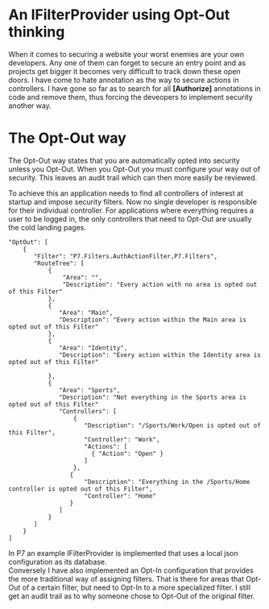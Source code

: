 # An IFilterProvider using Opt-Out thinking

When it comes to securing a website your worst enemies are your own developers.  Any one of them can forget to secure an entry point and as projects get bigger it becomes very difficult to track down these open doors.  I have come to hate annotation as the way to secure actions in controllers.  I have gone so far as to search for all **[Authorize]** annotations in code and remove them, thus forcing the deveopers to implement security another way.

# The Opt-Out way
The Opt-Out way states that you are automatically opted into security unless you Opt-Out.  When you Opt-Out you must configure your way out of security.  This leaves an audit trail which can then more easily be reviewed.

To achieve this an application needs to find all controllers of interest at startup and impose security filters.  Now no single developer is responsible for their individual controller.  For applications where everything requires a user to be logged in, the only controllers that need to Opt-Out are usually the cold landing pages. 

```
"OptOut": [
    {
       "Filter": "P7.Filters.AuthActionFilter,P7.Filters",
       "RouteTree": [
           {
               "Area": "",
               "Description": "Every action with no area is opted out of this Filter"
           },
           {
              "Area": "Main",
              "Description": "Every action within the Main area is opted out of this Filter"
           },
           {
              "Area": "Identity",
              "Description": "Every action within the Identity area is opted out of this Filter"

           },
           {
              "Area": "Sports",
              "Description": "Not everything in the Sports area is opted out of this Filter"
              "Controllers": [
                  {
                     "Description": "/Sports/Work/Open is opted out of this Filter",
                     "Controller": "Work",
                     "Actions": [
                       { "Action": "Open" }
                     ]
                  },
                 {
                     "Description": "Everything in the /Sports/Home controller is opted out of this Filter",
                     "Controller": "Home"
                 }
              ]
           }
       ]
    }
]
```

In P7 an example IFilterProvider is implemented that uses a local json configuration as its database.  
Conversely I have also implemented an Opt-In configuration that provides the more traditional way of assigning filters.  That is there for areas that Opt-Out of a certain filter, but need to Opt-In to a more specialized filter.  I still get an audit trail as to why someone chose to Opt-Out of the original filter.

